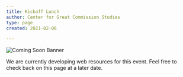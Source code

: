 ```yaml
---
title: Kickoff Lunch
author: Center for Great Commission Studies
type: page
created: 2021-02-06

---
```


![Coming Soon Banner](https://i.imgur.com/pxK8WAn.png)


We are currently developing web resources for this event. Feel free to check back on this page at a later date. 
